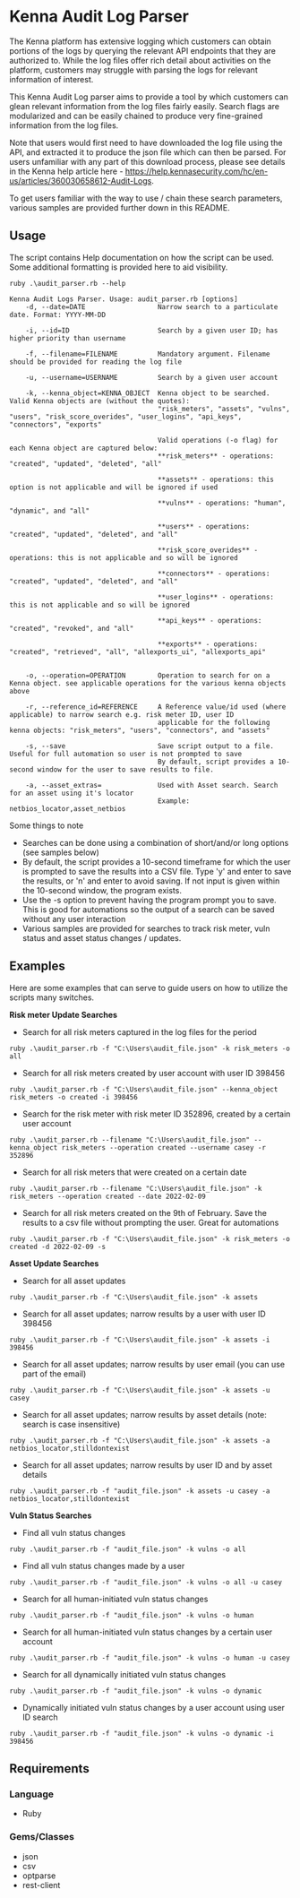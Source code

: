 # Kenna Audit Log Parser
The Kenna platform has extensive logging which customers can obtain portions of the logs by querying the relevant API endpoints that they are authorized to. 
While the log files offer rich detail about activities on the platform, customers may struggle with parsing the logs for relevant information of interest. 

This Kenna Audit Log parser aims to provide a tool by which customers can glean relevant information from the log files fairly easily. 
Search flags are modularized and can be easily chained to produce very fine-grained information from the log files. 

Note that users would first need to have downloaded the log file using the API, and extracted it to produce the json file which can then be parsed. 
For users unfamiliar with any part of this download process, please see details in the Kenna help article here - https://help.kennasecurity.com/hc/en-us/articles/360030658612-Audit-Logs. 

To get users familiar with the way to use / chain these search parameters, various samples are provided further down in this README.  


## Usage
The script contains Help documentation on how the script can be used. Some additional formatting is provided here to aid visibility.

```
ruby .\audit_parser.rb --help

Kenna Audit Logs Parser. Usage: audit_parser.rb [options]
    -d, --date=DATE                  Narrow search to a particulate date. Format: YYYY-MM-DD
    
    -i, --id=ID                      Search by a given user ID; has higher priority than username
    
    -f, --filename=FILENAME          Mandatory argument. Filename should be provided for reading the log file
    
    -u, --username=USERNAME          Search by a given user account
    
    -k, --kenna_object=KENNA_OBJECT  Kenna object to be searched. Valid Kenna objects are (without the quotes):
                                     "risk_meters", "assets", "vulns", "users", "risk_score_overides", "user_logins", "api_keys", "connectors", "exports"
                                     
                                     Valid operations (-o flag) for each Kenna object are captured below:
                                     **risk_meters** - operations: "created", "updated", "deleted", "all"
                                     
                                     **assets** - operations: this option is not applicable and will be ignored if used
                                     
                                     **vulns** - operations: "human", "dynamic", and "all"
                                     
                                     **users** - operations: "created", "updated", "deleted", and "all"
                                     
                                     **risk_score_overides** - operations: this is not applicable and so will be ignored
                                     
                                     **connectors** - operations: "created", "updated", "deleted", and "all"
                                     
                                     **user_logins** - operations: this is not applicable and so will be ignored
                                     
                                     **api_keys** - operations: "created", "revoked", and "all"
                                     
                                     **exports** - operations: "created", "retrieved", "all", "allexports_ui", "allexports_api"
                                     
                                     
    -o, --operation=OPERATION        Operation to search for on a Kenna object. see applicable operations for the various kenna objects above
    
    -r, --reference_id=REFERENCE     A Reference value/id used (where applicable) to narrow search e.g. risk meter ID, user ID
                                     applicable for the following kenna objects: "risk_meters", "users", "connectors", and "assets"
                                     
    -s, --save                       Save script output to a file. Useful for full automation so user is not prompted to save
                                     By default, script provides a 10-second window for the user to save results to file.
                                     
    -a, --asset_extras=              Used with Asset search. Search for an asset using it's locator
                                     Example: netbios_locator,asset_netbios

```

Some things to note
- Searches can be done using a combination of short/and/or long options (see samples below)
- By default, the script provides a 10-second timeframe for which the user is prompted to save the results into a CSV file. Type 'y' and enter to save the results, or 'n' and enter to avoid saving. If not input is given within the 10-second window, the program exists. 
- Use the -s option to prevent having the program prompt you to save. This is good for automations so the output of a search can be saved without any user interaction
- Various samples are provided for searches to track risk meter, vuln status and asset status changes / updates. 



## Examples
Here are some examples that can serve to guide users on how to utilize the scripts many switches. 


**Risk meter Update Searches**

- Search for all risk meters captured in the log files for the period

`ruby .\audit_parser.rb -f "C:\Users\audit_file.json" -k risk_meters -o all`


- Search for all risk meters created by user account with user ID 398456

`ruby .\audit_parser.rb -f "C:\Users\audit_file.json" --kenna_object risk_meters -o created -i 398456`


- Search for the risk meter with risk meter ID 352896, created by a certain user account

`ruby .\audit_parser.rb --filename "C:\Users\audit_file.json" --kenna_object risk_meters --operation created --username casey -r 352896`


- Search for all risk meters that were created on a certain date

`ruby .\audit_parser.rb --filename "C:\Users\audit_file.json" -k risk_meters --operation created --date 2022-02-09`


- Search for all risk meters created on the 9th of February. Save the results to a csv file without prompting the user. Great for automations

`ruby .\audit_parser.rb -f "C:\Users\audit_file.json" -k risk_meters -o created -d 2022-02-09 -s`



**Asset Update Searches**

- Search for all asset updates

`ruby .\audit_parser.rb -f "C:\Users\audit_file.json" -k assets`


- Search for all asset updates; narrow results by a user with user ID 398456

`ruby .\audit_parser.rb -f "C:\Users\audit_file.json" -k assets -i 398456`


- Search for all asset updates; narrow results by user email (you can use part of the email)

`ruby .\audit_parser.rb -f "C:\Users\audit_file.json" -k assets -u casey`


- Search for all asset updates; narrow results by asset details (note: search is case insensitive)

`ruby .\audit_parser.rb -f "C:\Users\audit_file.json" -k assets -a netbios_locator,stilldontexist`


- Search for all asset updates; narrow results by user ID and by asset details

`ruby .\audit_parser.rb -f "audit_file.json" -k assets -u casey -a netbios_locator,stilldontexist`



**Vuln Status Searches**

- Find all vuln status changes

`ruby .\audit_parser.rb -f "audit_file.json" -k vulns -o all`


- Find all vuln status changes made by a user 

`ruby .\audit_parser.rb -f "audit_file.json" -k vulns -o all -u casey`


- Search for all human-initiated vuln status changes

`ruby .\audit_parser.rb -f "audit_file.json" -k vulns -o human`


- Search for all human-initiated vuln status changes by a certain user account

`ruby .\audit_parser.rb -f "audit_file.json" -k vulns -o human -u casey`


- Search for all dynamically initiated vuln status changes

`ruby .\audit_parser.rb -f "audit_file.json" -k vulns -o dynamic`


- Dynamically initiated vuln status changes by a user account using user ID search

`ruby .\audit_parser.rb -f "audit_file.json" -k vulns -o dynamic -i 398456`



## Requirements
### Language
- Ruby

### Gems/Classes
- json
- csv
- optparse
- rest-client

